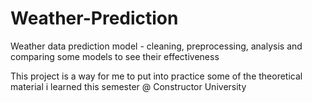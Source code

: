 # Weather-Prediction
Weather data prediction model - cleaning, preprocessing, analysis and comparing some models to see their effectiveness

This project is a way for me to put into practice some of the theoretical material i learned this semester @ Constructor University
